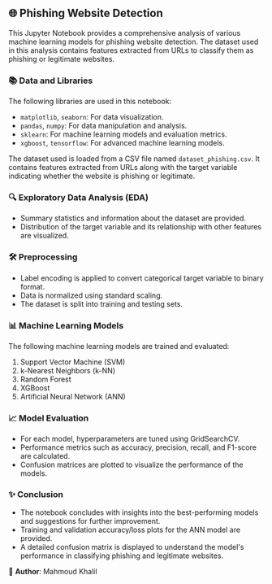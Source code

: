 ## 🌐 Phishing Website Detection 

This Jupyter Notebook provides a comprehensive analysis of various machine learning models for phishing website detection. The dataset used in this analysis contains features extracted from URLs to classify them as phishing or legitimate websites.

### 📚 Data and Libraries 

The following libraries are used in this notebook:
- `matplotlib`, `seaborn`: For data visualization.
- `pandas`, `numpy`: For data manipulation and analysis.
- `sklearn`: For machine learning models and evaluation metrics.
- `xgboost`, `tensorflow`: For advanced machine learning models.

The dataset used is loaded from a CSV file named `dataset_phishing.csv`. It contains features extracted from URLs along with the target variable indicating whether the website is phishing or legitimate.

### 🔍 Exploratory Data Analysis (EDA) 

- Summary statistics and information about the dataset are provided.
- Distribution of the target variable and its relationship with other features are visualized.

### 🛠️ Preprocessing 

- Label encoding is applied to convert categorical target variable to binary format.
- Data is normalized using standard scaling.
- The dataset is split into training and testing sets.

### 📊 Machine Learning Models 

The following machine learning models are trained and evaluated:
1. Support Vector Machine (SVM)
2. k-Nearest Neighbors (k-NN)
3. Random Forest
4. XGBoost
5. Artificial Neural Network (ANN)

### 📈 Model Evaluation 

- For each model, hyperparameters are tuned using GridSearchCV.
- Performance metrics such as accuracy, precision, recall, and F1-score are calculated.
- Confusion matrices are plotted to visualize the performance of the models.

### ✨ Conclusion 

- The notebook concludes with insights into the best-performing models and suggestions for further improvement.
- Training and validation accuracy/loss plots for the ANN model are provided.
- A detailed confusion matrix is displayed to understand the model's performance in classifying phishing and legitimate websites.

📝 **Author**: Mahmoud Khalil 
